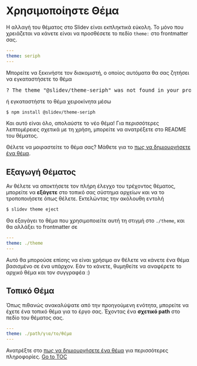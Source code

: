 # Χρησιμοποίηστε Θέμα

Η αλλαγή του θέματος στο Slidev είναι εκπληκτικά εύκολη. Το μόνο που χρειάζεται να κάνετε είναι να προσθέσετε το πεδίο `theme:` στο frontmatter σας.

```yaml
---
theme: seriph
---
```

Μπορείτε να ξεκινήστε τον διακομιστή, ο οποίος αυτόματα θα σας ζητήσει να εγκαταστήσετε το θέμα

<div class="language-md">
<pre>
<span class="token keyword">?</span> The theme <span class="token string">"@slidev/theme-seriph"</span> was not found in your project, do you want to install it now? › (Y/n)
</pre>
</div>

ή εγκαταστήστε το θέμα χειροκίνητα μέσω

```bash
$ npm install @slidev/theme-seriph
```

Και αυτό είναι όλο, απολαύστε το νέο θέμα! Για περισσότερες λεπτομέρειες σχετικά με τη χρήση, μπορείτε να ανατρέξετε στο README του θέματος.

Θέλετε να μοιραστείτε το θέμα σας? Μάθετε για το [πως να δημιουργήσετε ένα θέμα](themes/write-a-theme).

## Εξαγωγή Θέματος

Αν θέλετε να αποκτήσετε τον πλήρη έλεγχο του τρέχοντος θέματος, μπορείτε να **εξάγετε** στο τοπικό σας σύστημα αρχείων και να το τροποποιήσετε όπως θέλετε. Εκτελώντας την ακόλουθη εντολή

```bash
$ slidev theme eject
```

Θα εξαγάγει το θέμα που χρησιμοποιείτε αυτή τη στιγμή στο `./theme`, και θα αλλάξει το frontmatter σε 

```yaml
---
theme: ./theme
---
```

Αυτό θα μπορούσε επίσης να είναι χρήσιμο αν θέλετε να κάνετε ένα θέμα βασισμένο σε ένα υπάρχον. Εάν το κάνετε, θυμηθείτε να αναφέρετε το αρχικό θέμα και τον συγγραφέα :)

## Τοπικό Θέμα

Όπως πιθανώς ανακαλύψατε από την προηγούμενη ενότητα, μπορείτε να έχετε ένα τοπικό θέμα για το έργο σας. Έχοντας ένα **σχετικό path** στο πεδίο του θέματος σας.

```yaml
---
theme: ./path/για/το/θέμα
---
```

Ανατρέξτε στο [πως να δημιουργήσετε ένα θέμα](themes/write-a-theme) για περισσότερες πληροφορίες.
<span style='float: footnote;'><a href="../index.html#toc">Go to TOC</a></span>
